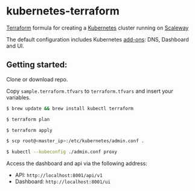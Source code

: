 # kubernetes-terraform

[Terraform](https://terraform.io) formula for creating a [Kubernetes](http://kubernetes.io) cluster running on [Scaleway](https://scaleway.com)

The default configuration includes Kubernetes
[add-ons](https://github.com/kubernetes/kubernetes/tree/master/cluster/addons):
DNS, Dashboard and UI.

## Getting started:
Clone or download repo.

Copy `sample.terraform.tfvars` to `terraform.tfvars` and insert your variables.


```bash
$ brew update && brew install kubectl terraform

$ terraform plan

$ terraform apply

$ scp root@<master_ip>:/etc/kubernetes/admin.conf .

$ kubectl --kubeconfig ./admin.conf proxy
```
Access the dashboard and api via the following address:

- API: `http://localhost:8001/api/v1`
- Dashboard: `http://localhost:8001/ui`
